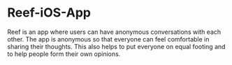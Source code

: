 # Reef-iOS-App

Reef is an app where users can have anonymous conversations with each other. The app is anonymous so that everyone can feel comfortable in sharing their thoughts. This also helps to put everyone on equal footing and to help people form their own opinions.
